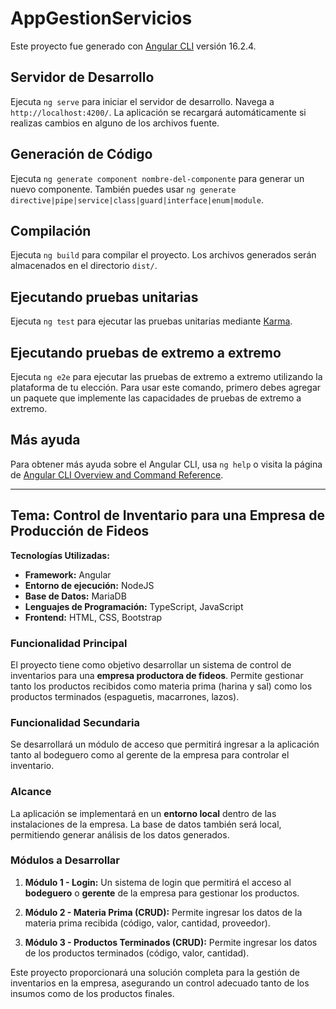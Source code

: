 # AppGestionServicios

Este proyecto fue generado con [Angular CLI](https://github.com/angular/angular-cli) versión 16.2.4.

## Servidor de Desarrollo

Ejecuta `ng serve` para iniciar el servidor de desarrollo. Navega a `http://localhost:4200/`. La aplicación se recargará automáticamente si realizas cambios en alguno de los archivos fuente.

## Generación de Código

Ejecuta `ng generate component nombre-del-componente` para generar un nuevo componente. También puedes usar `ng generate directive|pipe|service|class|guard|interface|enum|module`.

## Compilación

Ejecuta `ng build` para compilar el proyecto. Los archivos generados serán almacenados en el directorio `dist/`.

## Ejecutando pruebas unitarias

Ejecuta `ng test` para ejecutar las pruebas unitarias mediante [Karma](https://karma-runner.github.io).

## Ejecutando pruebas de extremo a extremo

Ejecuta `ng e2e` para ejecutar las pruebas de extremo a extremo utilizando la plataforma de tu elección. Para usar este comando, primero debes agregar un paquete que implemente las capacidades de pruebas de extremo a extremo.

## Más ayuda

Para obtener más ayuda sobre el Angular CLI, usa `ng help` o visita la página de [Angular CLI Overview and Command Reference](https://angular.io/cli).

---

## Tema: Control de Inventario para una Empresa de Producción de Fideos

**Tecnologías Utilizadas:**
- **Framework:** Angular
- **Entorno de ejecución:** NodeJS
- **Base de Datos:** MariaDB
- **Lenguajes de Programación:** TypeScript, JavaScript
- **Frontend:** HTML, CSS, Bootstrap

### Funcionalidad Principal

El proyecto tiene como objetivo desarrollar un sistema de control de inventarios para una **empresa productora de fideos**. Permite gestionar tanto los productos recibidos como materia prima (harina y sal) como los productos terminados (espaguetis, macarrones, lazos).

### Funcionalidad Secundaria

Se desarrollará un módulo de acceso que permitirá ingresar a la aplicación tanto al bodeguero como al gerente de la empresa para controlar el inventario.

### Alcance

La aplicación se implementará en un **entorno local** dentro de las instalaciones de la empresa. La base de datos también será local, permitiendo generar análisis de los datos generados.

### Módulos a Desarrollar

1. **Módulo 1 - Login:** Un sistema de login que permitirá el acceso al **bodeguero** o **gerente** de la empresa para gestionar los productos.
   
2. **Módulo 2 - Materia Prima (CRUD):** Permite ingresar los datos de la materia prima recibida (código, valor, cantidad, proveedor).
   
3. **Módulo 3 - Productos Terminados (CRUD):** Permite ingresar los datos de los productos terminados (código, valor, cantidad).

Este proyecto proporcionará una solución completa para la gestión de inventarios en la empresa, asegurando un control adecuado tanto de los insumos como de los productos finales.
